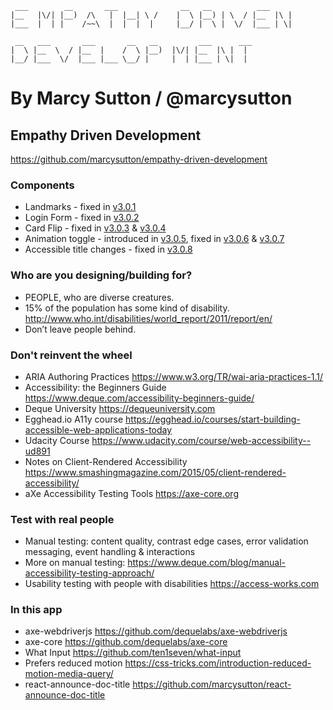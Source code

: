 
```
 ___        __       ___              __   __          ___         
|__   |\/| |__)  /\   |  |__| \ /    |  \ |__) | \  / |__  |\ |    
|___  |  | |    /~~\  |  |  |  |     |__/ |  \ |  \/  |___ | \|    
                                                                   
 __   ___       ___       __   __         ___      ___             
|  \ |__  \  / |__  |    /  \ |__)  |\/| |__  |\ |  |              
|__/ |___  \/  |___ |___ \__/ |     |  | |___ | \|  |              

```

# By Marcy Sutton / @marcysutton

## Empathy Driven Development
https://github.com/marcysutton/empathy-driven-development




### Components
- Landmarks -  fixed in [v3.0.1](https://github.com/marcysutton/empathy-driven-development/tree/v3.0.1)
- Login Form - fixed in [v3.0.2](https://github.com/marcysutton/empathy-driven-development/tree/v3.0.2)
- Card Flip - fixed in [v3.0.3](https://github.com/marcysutton/empathy-driven-development/tree/v3.0.3) & [v3.0.4](https://github.com/marcysutton/empathy-driven-development/tree/v3.0.4)
- Animation toggle - introduced in [v3.0.5](https://github.com/marcysutton/empathy-driven-development/tree/v3.0.5),
 fixed in [v3.0.6](https://github.com/marcysutton/empathy-driven-development/tree/v3.0.6) & [v3.0.7](https://github.com/marcysutton/empathy-driven-development/tree/v3.0.7)
- Accessible title changes - fixed in [v3.0.8](https://github.com/marcysutton/empathy-driven-development/tree/v3.0.8)








### Who are you designing/building for?

- PEOPLE, who are diverse creatures.
- 15% of the population has some kind of disability. http://www.who.int/disabilities/world_report/2011/report/en/
- Don’t leave people behind.







### Don't reinvent the wheel

- ARIA Authoring Practices https://www.w3.org/TR/wai-aria-practices-1.1/
- Accessibility: the Beginners Guide https://www.deque.com/accessibility-beginners-guide/
- Deque University https://dequeuniversity.com
- Egghead.io A11y course https://egghead.io/courses/start-building-accessible-web-applications-today
- Udacity Course https://www.udacity.com/course/web-accessibility--ud891
- Notes on Client-Rendered Accessibility https://www.smashingmagazine.com/2015/05/client-rendered-accessibility/
- aXe Accessibility Testing Tools https://axe-core.org


 



### Test with real people

- Manual testing: content quality, contrast edge cases, error validation messaging, event handling & interactions
- More on manual testing: https://www.deque.com/blog/manual-accessibility-testing-approach/
- Usability testing with people with disabilities https://access-works.com




### In this app

- axe-webdriverjs https://github.com/dequelabs/axe-webdriverjs
- axe-core https://github.com/dequelabs/axe-core
- What Input https://github.com/ten1seven/what-input
- Prefers reduced motion https://css-tricks.com/introduction-reduced-motion-media-query/
- react-announce-doc-title https://github.com/marcysutton/react-announce-doc-title
